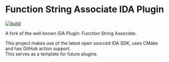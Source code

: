 # Function String Associate IDA Plugin

[![build](https://img.shields.io/github/actions/workflow/status/momo5502/function-string-associate/build.yml?branch=master&label=Build&logo=github)](https://github.com/momo5502/function-string-associate/actions)

A fork of the well known IDA Plugin: Function String Associate.

This project makes use of the latest open sourced IDA SDK, uses CMake and has GitHub action support.  
This serves as a template for future plugins.
